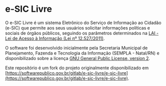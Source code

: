 # e-SIC Livre

O e-SIC Livre é um sistema Eletrônico do Serviço de Informação ao Cidadão (e-SIC) que permite aos seus usuários solicitar informações políticas e sociais de órgãos públicos, seguindo os parâmetros determinados na [LAI - Lei de Acesso à Informação (Lei nº 12.527/2011)](http://www.planalto.gov.br/ccivil_03/_ato2011-2014/2011/lei/l12527.htm).

O software foi desenvolvido inicialmente pela Secretaria Municipal de Planejamento, Fazenda e Tecnologia da Informação (SEMPLA - Natal/RN) e disponibilizado sobre a licença [GNU General Public License, version 2](https://www.gnu.org/licenses/old-licenses/gpl-2.0.html).

Este repositório é um fork do projeto originalmente disponibilizado em [https://softwarepublico.gov.br/gitlab/e-sic-livre/e-sic-livre](https://softwarepublico.gov.br/gitlab/e-sic-livre/e-sic-livre).
